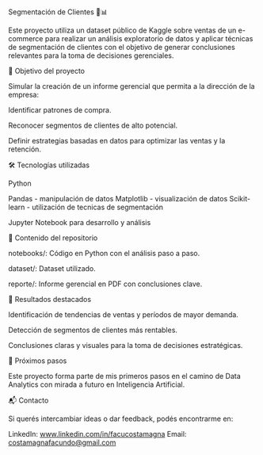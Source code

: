 Segmentación de Clientes 🛒📊

Este proyecto utiliza un dataset público de Kaggle sobre ventas de un e-commerce para realizar un análisis exploratorio de datos y aplicar técnicas de segmentación de clientes con el objetivo de generar conclusiones relevantes para la toma de decisiones gerenciales.

🎯 Objetivo del proyecto

Simular la creación de un informe gerencial que permita a la dirección de la empresa:

Identificar patrones de compra.

Reconocer segmentos de clientes de alto potencial.

Definir estrategias basadas en datos para optimizar las ventas y la retención.

🛠️ Tecnologías utilizadas

Python

Pandas - manipulación de datos
Matplotlib - visualización de datos
Scikit-learn - utilización de tecnicas de segmentación

Jupyter Notebook para desarrollo y análisis

📂 Contenido del repositorio

notebooks/: Código en Python con el análisis paso a paso.

dataset/: Dataset utilizado.

reporte/: Informe gerencial en PDF con conclusiones clave.

🔑 Resultados destacados

Identificación de tendencias de ventas y períodos de mayor demanda.

Detección de segmentos de clientes más rentables.

Conclusiones claras y visuales para la toma de decisiones estratégicas.

🚀 Próximos pasos

Este proyecto forma parte de mis primeros pasos en el camino de Data Analytics con mirada a futuro en Inteligencia Artificial.

📬 Contacto

Si querés intercambiar ideas o dar feedback, podés encontrarme en:

LinkedIn: www.linkedin.com/in/facucostamagna
Email: costamagnafacundo@gmail.com
